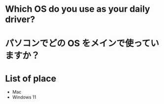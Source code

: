# Which OS do you use as your daily driver?

# パソコンでどの OS をメインで使っていますか？

# List of place

- Mac
- Windows 11
